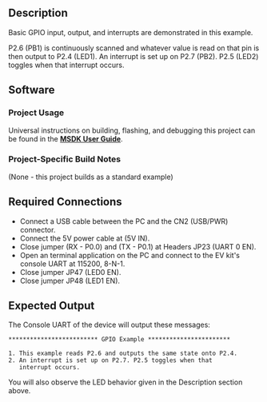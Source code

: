 ## Description

Basic GPIO input, output, and interrupts are demonstrated in this example.

P2.6 (PB1) is continuously scanned and whatever value is read on that pin is then output to P2.4 (LED1).  An interrupt is set up on P2.7 (PB2). P2.5 (LED2) toggles when that interrupt occurs.

## Software

### Project Usage

Universal instructions on building, flashing, and debugging this project can be found in the **[MSDK User Guide](https://analogdevicesinc.github.io/msdk/USERGUIDE/)**.

### Project-Specific Build Notes

(None - this project builds as a standard example)

## Required Connections

-   Connect a USB cable between the PC and the CN2 (USB/PWR) connector.
-   Connect the 5V power cable at (5V IN).
-   Close jumper (RX - P0.0) and (TX - P0.1) at Headers JP23 (UART 0 EN).
-   Open an terminal application on the PC and connect to the EV kit's console UART at 115200, 8-N-1.
-   Close jumper JP47 (LED0 EN).
-   Close jumper JP48 (LED1 EN).

## Expected Output

The Console UART of the device will output these messages:

```
************************* GPIO Example ***********************

1. This example reads P2.6 and outputs the same state onto P2.4.
2. An interrupt is set up on P2.7. P2.5 toggles when that
   interrupt occurs.
```

You will also observe the LED behavior given in the Description section above.